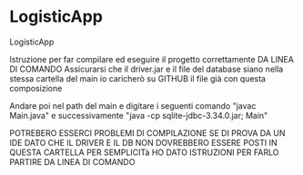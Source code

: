 # LogisticApp
 LogisticApp

Istruzione per far compilare ed eseguire il progetto correttamente DA LINEA DI COMANDO
Assicurarsi che il driver.jar e il file del database siano nella stessa cartella del main io caricherò su GITHUB il file già con questa composizione

Andare poi nel path del main e digitare i seguenti comando 
"javac Main.java" e successivamente "java -cp sqlite-jdbc-3.34.0.jar; Main"

POTREBERO ESSERCI PROBLEMI DI COMPILAZIONE SE DI PROVA DA UN IDE DATO CHE IL DRIVER E IL DB NON DOVREBBERO ESSERE POSTI IN QUESTA CARTELLA PER SEMPLICITà
HO DATO ISTRUZIONI PER FARLO PARTIRE DA LINEA DI COMANDO
